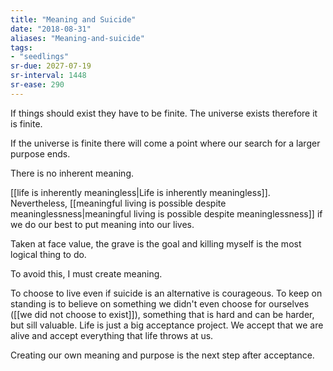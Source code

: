 ```yaml
---
title: "Meaning and Suicide"
date: "2018-08-31"
aliases: "Meaning-and-suicide"
tags:
- "seedlings"
sr-due: 2027-07-19
sr-interval: 1448
sr-ease: 290
---
```


If things should exist they have to be finite. The universe exists therefore it is finite.

If the universe is finite there will come a point where our search for a larger purpose ends.

There is no inherent meaning.

[[life is inherently meaningless|Life is inherently meaningless]]. Nevertheless, [[meaningful living is possible despite meaninglessness|meaningful living is possible despite meaninglessness]] if we do our best to put meaning into our lives.

Taken at face value, the grave is the goal and killing myself is the most logical thing to do.

To avoid this, I must create meaning.

To choose to live even if suicide is an alternative is courageous. To keep on standing is to believe on something we didn't even choose for ourselves ([[we did not choose to exist]]), something that is hard and can be harder, but sill valuable. Life is just a big acceptance project. We accept that we are alive and accept everything that life throws at us.

Creating our own meaning and purpose is the next step after acceptance.